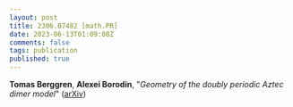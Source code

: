 ```yaml
---
layout: post
title: 2306.07482 [math.PR]
date: 2023-06-13T01:09:08Z
comments: false
tags: publication
published: true
---
```


<b>Tomas Berggren</b>, <b>Alexei Borodin</b>, "<i>Geometry of the doubly periodic Aztec dimer model</i>" ([arXiv](http://arxiv.org/abs/2306.07482v1))
